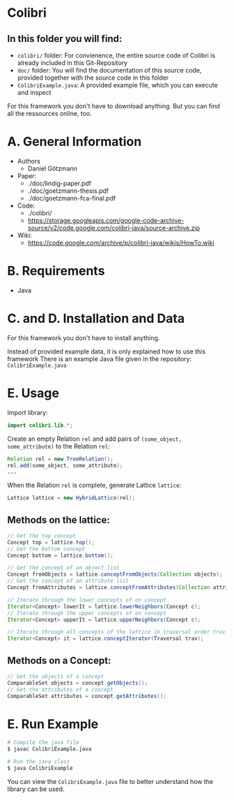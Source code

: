 # Colibri

## In this folder you will find: 
- `colibri/` folder: For convienence, the entire source code of Colibri is already included in this Git-Repository 
- `doc/` folder: You will find the documentation of this source code, provided together with the source code in this folder
- `ColibriExample.java`: A provided example file, which you can execute and inspect

For this framework you don't have to download anything. But you can find all the ressources online, too. 



# A. General Information
- Authors
  - Daniel Götzmann
- Paper: 
  - ./doc/lindig-paper.pdf
  - ./doc/goetzmann-thesis.pdf
  - ./doc/goetzmann-fca-final.pdf
- Code: 
  - ./colibri/
  - https://storage.googleapis.com/google-code-archive-source/v2/code.google.com/colibri-java/source-archive.zip 
- Wiki: 
  - https://code.google.com/archive/p/colibri-java/wikis/HowTo.wiki



# B. Requirements
 - Java



# C. and D. Installation and Data
For this framework you don't have to install anything. 

Instead of provided example data, it is only explained how to use this framework 
There is an example Java file given in the repository: `ColibriExample.java`



# E. Usage 
Import library: 
```java
import colibri.lib.*;
```

Create an empty Relation `rel` and add pairs of `(some_object, some_attribute)` to the Relation `rel`:
```java
Relation rel = new TreeRelation();
rel.add(some_object, some_attribute);
...
```

When the Relation `rel` is complete, generate Lattice `lattice`:
```java
Lattice lattice = new HybridLattice(rel);
```

## Methods on the lattice:
```java
// Get the top concept
Concept top = lattice.top();
// Get the bottom concept
Concept bottom = lattice.bottom();

// Get the concept of an object list
Concept fromObjects = lattice.conceptFromObjects(Collection objects);
// Get the concept of an attribute list
Concept fromAttributes = lattice.conceptFromAttributes(Collection attributes);

// Iterate through the lower concepts of on concept
Iterator<Concept> lowerIt = lattice.lowerNeighbors(Concept c);
// Iterate through the upper concepts of on concept
Iterator<Concept> upperIt = lattice.upperNeighbors(Concept c);

// Iterate through all concepts of the lattice in traversal order trav
Iterator<Concept> it = lattice.conceptIterator(Traversal trav);
```

## Methods on a Concept:
```java
// Get the objects of a concept
ComparableSet objects = concept.getObjects();
// Get the attributes of a concept
ComparableSet attributes = concept.getAttributes();
```




# E. Run Example
```bash
# Compile the java file
$ javac ColibriExample.java

# Run the java class
$ java ColibriExample
```

You can view the `ColibriExample.java` file to better understand how the library can be used. 
